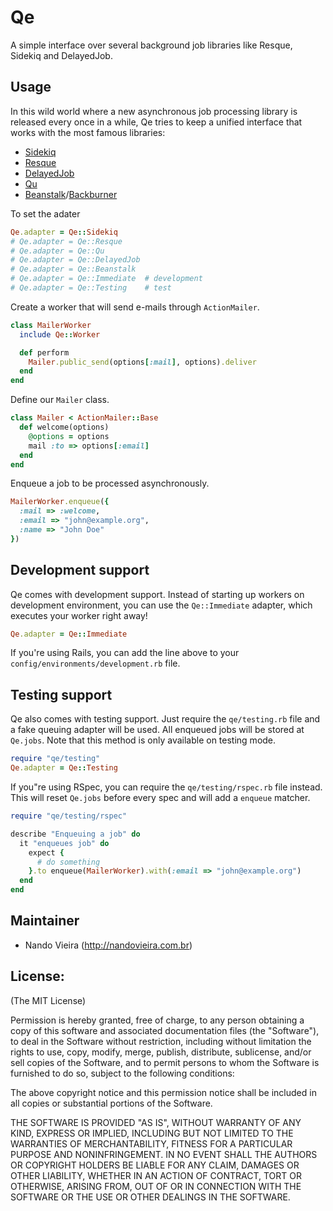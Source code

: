 # Qe

A simple interface over several background job libraries like Resque, Sidekiq and DelayedJob.

## Usage

In this wild world where a new asynchronous job processing
library is released every once in a while, Qe tries to keep a unified
interface that works with the most famous libraries:

* [Sidekiq](http://mperham.github.com/sidekiq/)
* [Resque](https://github.com/defunkt/resque/)
* [DelayedJob](https://github.com/collectiveidea/delayed_job)
* [Qu](https://github.com/bkeepers/qu)
* [Beanstalk](https://github.com/kr/beanstalkd)/[Backburner](http://nesquena.github.com/backburner/)

To set the adater

``` ruby
Qe.adapter = Qe::Sidekiq
# Qe.adapter = Qe::Resque
# Qe.adapter = Qe::Qu
# Qe.adapter = Qe::DelayedJob
# Qe.adapter = Qe::Beanstalk
# Qe.adapter = Qe::Immediate  # development
# Qe.adapter = Qe::Testing    # test
```

Create a worker that will send e-mails through `ActionMailer`.

``` ruby
class MailerWorker
  include Qe::Worker

  def perform
    Mailer.public_send(options[:mail], options).deliver
  end
end
```

Define our `Mailer` class.

``` ruby
class Mailer < ActionMailer::Base
  def welcome(options)
    @options = options
    mail :to => options[:email]
  end
end
```

Enqueue a job to be processed asynchronously.

``` ruby
MailerWorker.enqueue({
  :mail => :welcome,
  :email => "john@example.org",
  :name => "John Doe"
})
```

## Development support

Qe comes with development support. Instead of starting up workers on development environment, you can use the `Qe::Immediate` adapter, which executes your worker right away!

``` ruby
Qe.adapter = Qe::Immediate
```

If you're using Rails, you can add the line above to your `config/environments/development.rb` file.

## Testing support

Qe also comes with testing support. Just require the `qe/testing.rb` file
and a fake queuing adapter will be used. All enqueued jobs will be stored
at `Qe.jobs`. Note that this method is only available on testing mode.

``` ruby
require "qe/testing"
Qe.adapter = Qe::Testing
```

If you"re using RSpec, you can require the `qe/testing/rspec.rb` file
instead. This will reset `Qe.jobs` before every spec and will add a
`enqueue` matcher.

``` ruby
require "qe/testing/rspec"

describe "Enqueuing a job" do
  it "enqueues job" do
    expect {
      # do something
    }.to enqueue(MailerWorker).with(:email => "john@example.org")
  end
end
```


Maintainer
----------

* Nando Vieira (<http://nandovieira.com.br>)

License:
--------

(The MIT License)

Permission is hereby granted, free of charge, to any person obtaining
a copy of this software and associated documentation files (the
"Software"), to deal in the Software without restriction, including
without limitation the rights to use, copy, modify, merge, publish,
distribute, sublicense, and/or sell copies of the Software, and to
permit persons to whom the Software is furnished to do so, subject to
the following conditions:

The above copyright notice and this permission notice shall be
included in all copies or substantial portions of the Software.

THE SOFTWARE IS PROVIDED "AS IS", WITHOUT WARRANTY OF ANY KIND,
EXPRESS OR IMPLIED, INCLUDING BUT NOT LIMITED TO THE WARRANTIES OF
MERCHANTABILITY, FITNESS FOR A PARTICULAR PURPOSE AND NONINFRINGEMENT.
IN NO EVENT SHALL THE AUTHORS OR COPYRIGHT HOLDERS BE LIABLE FOR ANY
CLAIM, DAMAGES OR OTHER LIABILITY, WHETHER IN AN ACTION OF CONTRACT,
TORT OR OTHERWISE, ARISING FROM, OUT OF OR IN CONNECTION WITH THE
SOFTWARE OR THE USE OR OTHER DEALINGS IN THE SOFTWARE.
